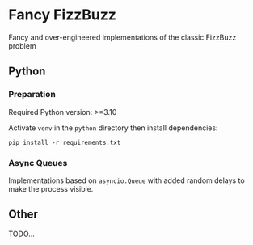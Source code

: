 # Fancy FizzBuzz

Fancy and over-engineered implementations of the classic FizzBuzz problem

## Python

### Preparation

Required Python version: >=3.10

Activate `venv` in the `python` directory then install dependencies:

```shell
pip install -r requirements.txt
```

### Async Queues

Implementations based on `asyncio.Queue` with added random delays to make the process visible.

## Other

TODO...

